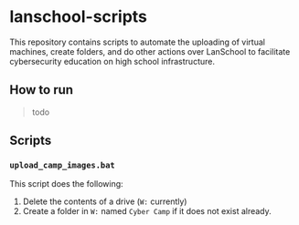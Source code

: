 # lanschool-scripts
This repository contains scripts to automate the uploading of virtual machines, create folders, and do other actions over LanSchool to facilitate cybersecurity education on high school infrastructure.

## How to run 
> todo

## Scripts

### `upload_camp_images.bat` 
This script does the following:
1. Delete the contents of a drive (`W:` currently)
2. Create a folder in `W:` named `Cyber Camp` if it does not exist already.


